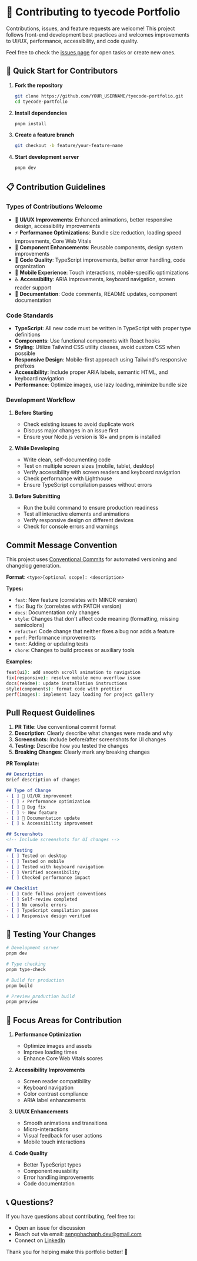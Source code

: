 # 🤝 Contributing to tyecode Portfolio

Contributions, issues, and feature requests are welcome! This project follows front-end development best practices and welcomes improvements to UI/UX, performance, accessibility, and code quality.

Feel free to check the [issues page](https://github.com/tyecode/tyecode-portfolio/issues) for open tasks or create new ones.

## 🚀 Quick Start for Contributors

1. **Fork the repository**
   ```bash
   git clone https://github.com/YOUR_USERNAME/tyecode-portfolio.git
   cd tyecode-portfolio
   ```

2. **Install dependencies**
   ```bash
   pnpm install
   ```

3. **Create a feature branch**
   ```bash
   git checkout -b feature/your-feature-name
   ```

4. **Start development server**
   ```bash
   pnpm dev
   ```

## 📋 Contribution Guidelines

### **Types of Contributions Welcome**
- 🎨 **UI/UX Improvements**: Enhanced animations, better responsive design, accessibility improvements
- ⚡ **Performance Optimizations**: Bundle size reduction, loading speed improvements, Core Web Vitals
- 🧩 **Component Enhancements**: Reusable components, design system improvements
- 🔧 **Code Quality**: TypeScript improvements, better error handling, code organization
- 📱 **Mobile Experience**: Touch interactions, mobile-specific optimizations
- ♿ **Accessibility**: ARIA improvements, keyboard navigation, screen reader support
- 📝 **Documentation**: Code comments, README updates, component documentation

### **Code Standards**
- **TypeScript**: All new code must be written in TypeScript with proper type definitions
- **Components**: Use functional components with React hooks
- **Styling**: Utilize Tailwind CSS utility classes, avoid custom CSS when possible
- **Responsive Design**: Mobile-first approach using Tailwind's responsive prefixes
- **Accessibility**: Include proper ARIA labels, semantic HTML, and keyboard navigation
- **Performance**: Optimize images, use lazy loading, minimize bundle size

### **Development Workflow**

1. **Before Starting**
   - Check existing issues to avoid duplicate work
   - Discuss major changes in an issue first
   - Ensure your Node.js version is 18+ and pnpm is installed

2. **While Developing**
   - Write clean, self-documenting code
   - Test on multiple screen sizes (mobile, tablet, desktop)
   - Verify accessibility with screen readers and keyboard navigation
   - Check performance with Lighthouse
   - Ensure TypeScript compilation passes without errors

3. **Before Submitting**
   - Run the build command to ensure production readiness
   - Test all interactive elements and animations
   - Verify responsive design on different devices
   - Check for console errors and warnings

## **Commit Message Convention**

This project uses [Conventional Commits](https://www.conventionalcommits.org/) for automated versioning and changelog generation.

**Format**: `<type>[optional scope]: <description>`

**Types:**
- `feat`: New feature (correlates with MINOR version)
- `fix`: Bug fix (correlates with PATCH version)
- `docs`: Documentation only changes
- `style`: Changes that don't affect code meaning (formatting, missing semicolons)
- `refactor`: Code change that neither fixes a bug nor adds a feature
- `perf`: Performance improvements
- `test`: Adding or updating tests
- `chore`: Changes to build process or auxiliary tools

**Examples:**
```bash
feat(ui): add smooth scroll animation to navigation
fix(responsive): resolve mobile menu overflow issue
docs(readme): update installation instructions
style(components): format code with prettier
perf(images): implement lazy loading for project gallery
```

## **Pull Request Guidelines**

1. **PR Title**: Use conventional commit format
2. **Description**: Clearly describe what changes were made and why
3. **Screenshots**: Include before/after screenshots for UI changes
4. **Testing**: Describe how you tested the changes
5. **Breaking Changes**: Clearly mark any breaking changes

**PR Template:**
```markdown
## Description
Brief description of changes

## Type of Change
- [ ] 🎨 UI/UX improvement
- [ ] ⚡ Performance optimization
- [ ] 🐛 Bug fix
- [ ] ✨ New feature
- [ ] 📝 Documentation update
- [ ] ♿ Accessibility improvement

## Screenshots
<!-- Include screenshots for UI changes -->

## Testing
- [ ] Tested on desktop
- [ ] Tested on mobile
- [ ] Tested with keyboard navigation
- [ ] Verified accessibility
- [ ] Checked performance impact

## Checklist
- [ ] Code follows project conventions
- [ ] Self-review completed
- [ ] No console errors
- [ ] TypeScript compilation passes
- [ ] Responsive design verified
```

## 🧪 Testing Your Changes

```bash
# Development server
pnpm dev

# Type checking
pnpm type-check

# Build for production
pnpm build

# Preview production build
pnpm preview
```

## 🎯 Focus Areas for Contribution

1. **Performance Optimization**
   - Optimize images and assets
   - Improve loading times
   - Enhance Core Web Vitals scores

2. **Accessibility Improvements**
   - Screen reader compatibility
   - Keyboard navigation
   - Color contrast compliance
   - ARIA label enhancements

3. **UI/UX Enhancements**
   - Smooth animations and transitions
   - Micro-interactions
   - Visual feedback for user actions
   - Mobile touch interactions

4. **Code Quality**
   - Better TypeScript types
   - Component reusability
   - Error handling improvements
   - Code documentation

## 📞 Questions?

If you have questions about contributing, feel free to:
- Open an issue for discussion
- Reach out via email: [sengphachanh.dev@gmail.com](mailto:sengphachanh.dev@gmail.com)
- Connect on [LinkedIn](https://linkedin.com/in/tyecode)

Thank you for helping make this portfolio better! 🙌 